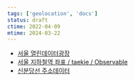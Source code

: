```yaml
---
tags: ['geolocation', 'docs']
status: draft
ctime: 2022-04-09
mtime: 2024-03-22
---
```


- [서울 열린데이터광장](http://data.seoul.go.kr/dataList/OA-15442/S/1/datasetView.do)
- [서울 지하철역 좌표 / taekie / Observable](https://observablehq.com/@taekie/seoul_subway_station_coordinate)
- [신분당선 주소데이터
](https://data.kric.go.kr/rips/M_01_01/detail.do?id=146&keywords=%eb%b6%84%eb%8b%b9%ec%84%a0&page=2&lcd=&mcd=)